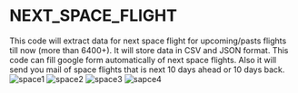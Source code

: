 # NEXT_SPACE_FLIGHT
This code will extract data for next space flight for upcoming/pasts flights till now (more than 6400+). It will store data in CSV and JSON format. 
This code can fill google form automatically of next space flights. Also it will send you mail of space flights that is next 10 days ahead or 10 days back.
![space1](https://user-images.githubusercontent.com/56760923/220938275-527c96c0-715e-42f0-9422-d7e6b764542a.PNG)
![space2](https://user-images.githubusercontent.com/56760923/220938310-440a7dbb-1633-4c01-ae49-0a50edcc31c3.PNG)
![space3](https://user-images.githubusercontent.com/56760923/220938333-27d8d58c-e998-4dd2-8c06-562ce2c957ee.PNG)
![sapce4](https://user-images.githubusercontent.com/56760923/220938750-6005ef68-0c78-4f00-833f-10b9e4617a6e.PNG)
